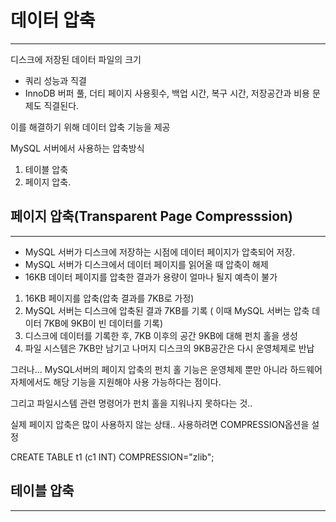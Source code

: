 # 데이터 압축
---
디스크에 저장된 데이터 파일의 크기
 - 쿼리 성능과 직결
 - InnoDB 버퍼 풀, 더티 페이지 사용횟수, 백업 시간, 복구 시간, 저장공간과 비용 문제도 직결된다. 

이를 해결하기 위해 데이터 압축 기능을 제공

MySQL 서버에서 사용하는 압축방식
 1. 테이블 압축
 2. 페이지 압축.

## 페이지 압축(Transparent Page Compresssion)
---
* MySQL 서버가 디스크에 저장하는 시점에 데이터 페이지가 압축되어 저장.
* MySQL 서버가 디스크에서 데이터 페이지를 읽어올 때 압축이 해제
* 16KB 데이터 페이지를 압축한 결과가 용량이 얼마나 될지 예측이 불가

1. 16KB 페이지를 압축(압축 결과를 7KB로 가정)
2. MySQL 서버는 디스크에 압축된 결과 7KB를 기록 ( 이때 MySQL 서버는 압축 데이터 7KB에 9KB이 빈 데이터를 기록)
3. 디스크에 데이터를 기록한 후, 7KB 이후의 공간 9KB에 대해 펀치 홀을 생성
4. 파일 시스템은 7KB만 남기고 나머지 디스크의 9KB공간은 다시 운영체제로 반납

그러나... MySQL서버의 페이지 압축의 펀치 홀 기능은 운영체제 뿐만 아니라 하드웨어 자체에서도 해당 기능을 지원해야 사용 가능하다는 점이다. 

그리고 파일시스템 관련 명령어가 펀치 홀을 지워나지 못하다는 것..

실제 페이지 압축은 많이 사용하지 않는 상태.. 사용하려면 COMPRESSION옵션을 설정

CREATE TABLE t1 (c1 INT) COMPRESSION="zlib";

## 테이블 압축
---
